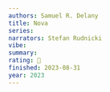 ```yaml
---
authors: Samuel R. Delany
title: Nova
series:
narrators: Stefan Rudnicki
vibe:
summary:
rating: 🫳
finished: 2023-08-31
year: 2023
---
```

